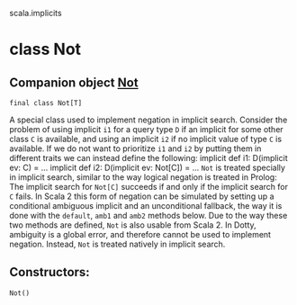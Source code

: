scala.implicits
# class Not

## Companion object <a href="./Not$.md">Not</a>

<pre><code class="language-scala" >final class Not[T]</pre></code>
A special class used to implement negation in implicit search.
Consider the problem of using implicit `i1` for a query type `D` if an implicit
for some other class `C` is available, and using an implicit `i2` if no implicit
value of type `C` is available. If we do not want to prioritize `i1` and `i2` by
putting them in different traits we can instead define the following:
   implicit def i1: D(implicit ev: C) = ...
   implicit def i2: D(implicit ev: Not[C]) = ...
`Not` is treated specially in implicit search, similar to the way logical negation
is treated in Prolog: The implicit search for `Not[C]` succeeds if and only if the implicit
search for `C` fails.
In Scala 2 this form of negation can be simulated by setting up a conditional
ambiguous implicit and an unconditional fallback, the way it is done with the
`default`, `amb1` and `amb2` methods below. Due to the way these two methods are
defined, `Not` is also usable from Scala 2.
In Dotty, ambiguity is a global error, and therefore cannot be used to implement negation.
Instead, `Not` is treated natively in implicit search.

## Constructors:
<pre><code class="language-scala" >Not()</pre></code>

